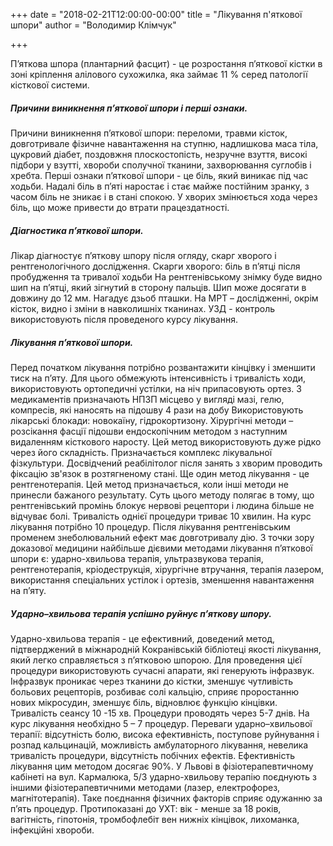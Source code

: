 +++
date = "2018-02-21T12:00:00-00:00"
title = "Лікування п'яткової шпори"
author = "Володимир Клімчук"

+++

П’яткова шпора (плантарний фасцит) - це розростання п’яткової кістки в зоні кріплення алілового сухожилка, яка займає 11 % серед патології кісткової системи. 

##### Причини виникнення п’яткової шпори і перші ознаки.

Причини виникнення п’яткової шпори: переломи, травми кісток, довготривале фізичне навантаження на ступню, надлишкова маса тіла, цукровий діабет, поздовжня плоскостопість, незручне взуття, високі підбори у взутті, хвороби сполучної тканини, захворювання суглобів і хребта. Перші ознаки п’яткової шпори - це біль, який виникає під час ходьби. Надалі біль в п’яті наростає і стає майже постійним зранку, з часом біль не зникає і в стані спокою. У хворих змінюється хода через біль, що може привести до втрати працездатності.

##### Діагностика п’яткової шпори.

Лікар діагностує п’яткову шпору після огляду, скарг хворого і рентгенологічного дослідження. Скарги хворого: біль в п’ятці після пробудження та тривалої ходьби На рентгенівському знімку буде видно шип на п’ятці, який зігнутий в сторону пальців. Шип може досягати в довжину до 12 мм. Нагадує дзьоб пташки. На МРТ – дослідженні, окрім кісток, видно і зміни в навколишніх тканинах. УЗД - контроль використовують після проведеного курсу лікування.

##### Лікування п’яткової шпори.

Перед початком лікування потрібно розвантажити кінцівку і зменшити тиск на п’яту. Для цього обмежують інтенсивність і тривалість ходи, використовують ортопедичні устілки, на ніч припасовують ортез. З медикаментів призначають НПЗП місцево у вигляді мазі, гелю, компресів, які наносять на підошву 4 рази на добу Використовують лікарські блокади: новокаїну, гідрокортизону. Хірургічні методи – розсікання фасції підошви ендоскопічним методом з наступним видаленням кісткового наросту. Цей метод використовують дуже рідко через його складність. Призначається комплекс лікувальної фізкультури. Досвідчений реабілітолог після занять з хворим проводить фіксацію зв'язок в розтягненому стані. Ще один метод лікування - це рентгенотерапія. Цей метод призначається, коли інші методи не принесли бажаного результату. Суть цього методу полягає в тому, що рентгенівський промінь блокує нервові рецептори і людина більше не відчуває болі. Тривалість однієї процедури триває 10 хвилин. На курс лікування потрібно 10 процедур. Після лікування рентгенівським променем знеболювальний ефект має довготривалу дію. З точки зору доказової медицини найбільше дієвими методами лікування п’яткової шпори є: ударно-хвильова терапія, ультразвукова терапія, рентгенотерапія, кріодеструкція, хірургічне втручання, терапія лазером, використання спеціальних устілок і ортезів, зменшення навантаження на п’яту. 
 
##### Ударно–хвильова терапія  успішно руйнує п’яткову шпору.

Ударно-хвильова терапія - це ефективний, доведений метод, підтверджений в міжнародній Кокранівській бібліотеці якості лікування, який легко справляється з п’ятковою шпорою. Для проведення цієї процедури використовують сучасні апарати, які генерують інфразвук. Інфразвук проникає через тканини до кістки, зменшує чутливість больових рецепторів, розбиває солі кальцію, сприяє проростанню нових мікросудин, зменшує біль, відновлює функцію кінцівки. Тривалість сеансу 10 -15 хв. Процедури проводять через 5-7 днів. На курс лікування необхідно 5 – 7 процедур. Переваги ударно–хвильової терапії: відсутність болю, висока ефективність, поступове руйнування і розпад кальцинацій, можливість амбулаторного лікування, невелика тривалість процедури, відсутність побічних ефектів. Ефективність лікування цим методом досягає 90%. У Львові в фізіотерапевтичному кабінеті на вул. Кармалюка, 5/3  ударно-хвильову терапію поєднують з іншими фізіотерапевтичними методами (лазер, електрофорез, магнітотерапія). Таке поєднання фізичних факторів сприяє одужанню за п’ять процедур.  Протипоказані до УХТ: вік - менше за 18 років, вагітність, гіпотонія, тромбофлебіт вен нижніх кінцівок, лихоманка, інфекційні хвороби.
